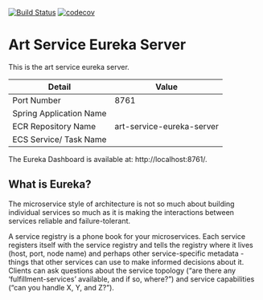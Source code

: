 [![Build Status](https://travis-ci.com/JamesCollerton/Art_Service_Eureka_Server.svg?token=KdiR1xs9jsHVYsSCNwx4&branch=master)](https://travis-ci.com/JamesCollerton/Art_Service_Eureka_Server)
[![codecov](https://codecov.io/gh/JamesCollerton/Art_Service_Eureka_Server/branch/master/graph/badge.svg)](https://codecov.io/gh/JamesCollerton/Art_Service_Eureka_Server)

# Art Service Eureka Server

This is the art service eureka server.

Detail | Value
------------ | -------------
Port Number | 8761
Spring Application Name | 
ECR Repository Name | art-service-eureka-server
ECS Service/ Task Name |

The Eureka Dashboard is available at: http://localhost:8761/.

## What is Eureka?

The microservice style of architecture is not so much about building individual services so much as it is making the interactions between services reliable and failure-tolerant. 

A service registry is a phone book for your microservices. Each service registers itself with the service registry and tells the registry where it lives (host, port, node name) and perhaps other service-specific metadata - things that other services can use to make informed decisions about it. Clients can ask questions about the service topology (“are there any ‘fulfillment-services’ available, and if so, where?”) and service capabilities (“can you handle X, Y, and Z?”).
